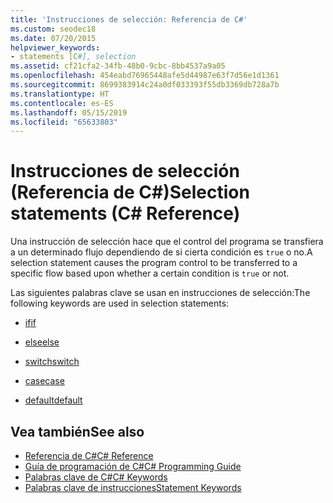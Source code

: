 ```yaml
---
title: 'Instrucciones de selección: Referencia de C#'
ms.custom: seodec18
ms.date: 07/20/2015
helpviewer_keywords:
- statements [C#], selection
ms.assetid: cf21cfa2-34fb-48b0-9cbc-8bb4537a9a05
ms.openlocfilehash: 454eabd76965448afe5d44987e63f7d56e1d1361
ms.sourcegitcommit: 8699383914c24a0df033393f55db3369db728a7b
ms.translationtype: HT
ms.contentlocale: es-ES
ms.lasthandoff: 05/15/2019
ms.locfileid: "65633803"
---
```

# <a name="selection-statements-c-reference"></a><span data-ttu-id="d6f11-102">Instrucciones de selección (Referencia de C#)</span><span class="sxs-lookup"><span data-stu-id="d6f11-102">Selection statements (C# Reference)</span></span>

<span data-ttu-id="d6f11-103">Una instrucción de selección hace que el control del programa se transfiera a un determinado flujo dependiendo de si cierta condición es `true` o no.</span><span class="sxs-lookup"><span data-stu-id="d6f11-103">A selection statement causes the program control to be transferred to a specific flow based upon whether a certain condition is `true` or not.</span></span>

<span data-ttu-id="d6f11-104">Las siguientes palabras clave se usan en instrucciones de selección:</span><span class="sxs-lookup"><span data-stu-id="d6f11-104">The following keywords are used in selection statements:</span></span>

- [<span data-ttu-id="d6f11-105">if</span><span class="sxs-lookup"><span data-stu-id="d6f11-105">if</span></span>](if-else.md)

- [<span data-ttu-id="d6f11-106">else</span><span class="sxs-lookup"><span data-stu-id="d6f11-106">else</span></span>](if-else.md)

- [<span data-ttu-id="d6f11-107">switch</span><span class="sxs-lookup"><span data-stu-id="d6f11-107">switch</span></span>](switch.md)

- [<span data-ttu-id="d6f11-108">case</span><span class="sxs-lookup"><span data-stu-id="d6f11-108">case</span></span>](switch.md)

- [<span data-ttu-id="d6f11-109">default</span><span class="sxs-lookup"><span data-stu-id="d6f11-109">default</span></span>](switch.md)

## <a name="see-also"></a><span data-ttu-id="d6f11-110">Vea también</span><span class="sxs-lookup"><span data-stu-id="d6f11-110">See also</span></span>

- [<span data-ttu-id="d6f11-111">Referencia de C#</span><span class="sxs-lookup"><span data-stu-id="d6f11-111">C# Reference</span></span>](../index.md)
- [<span data-ttu-id="d6f11-112">Guía de programación de C#</span><span class="sxs-lookup"><span data-stu-id="d6f11-112">C# Programming Guide</span></span>](../../programming-guide/index.md)
- [<span data-ttu-id="d6f11-113">Palabras clave de C#</span><span class="sxs-lookup"><span data-stu-id="d6f11-113">C# Keywords</span></span>](index.md)
- [<span data-ttu-id="d6f11-114">Palabras clave de instrucciones</span><span class="sxs-lookup"><span data-stu-id="d6f11-114">Statement Keywords</span></span>](statement-keywords.md)
